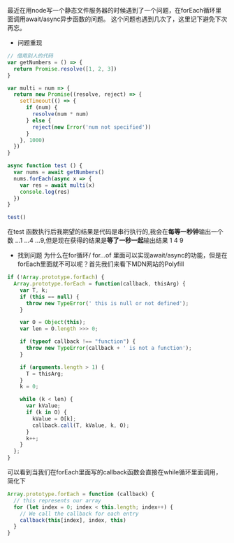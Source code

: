 最近在用node写一个静态文件服务器的时候遇到了一个问题，在forEach循环里面调用await/async异步函数的问题。 这个问题也遇到几次了，这里记下避免下次再忘。
- 问题重现
```js
// 借用别人的代码 
var getNumbers = () => {
  return Promise.resolve([1, 2, 3])
}

var multi = num => {
  return new Promise((resolve, reject) => {
    setTimeout(() => {
      if (num) {
        resolve(num * num)
      } else {
        reject(new Error('num not specified'))
      }
    }, 1000)
  })
}

async function test () {
  var nums = await getNumbers()
  nums.forEach(async x => {
    var res = await multi(x)
    console.log(res)
  })
}

test()
```
在test 函数执行后我期望的结果是代码是串行执行的,我会在**每等一秒钟**输出一个数 ...1 ...4 ...9,但是现在获得的结果是**等了一秒一起**输出结果 1 4 9 

- 找到问题
为什么在for循环/ for...of 里面可以实现await/async的功能，但是在forEach里面就不可以呢？首先我们来看下MDN网站的Polyfill
```js
if (!Array.prototype.forEach) {
  Array.prototype.forEach = function(callback, thisArg) {
    var T, k;
    if (this == null) {
      throw new TypeError(' this is null or not defined');
    }

    var O = Object(this);
    var len = O.length >>> 0;

    if (typeof callback !== "function") {
      throw new TypeError(callback + ' is not a function');
    }

    if (arguments.length > 1) {
      T = thisArg;
    }
    k = 0;

    while (k < len) {
      var kValue;
      if (k in O) {
        kValue = O[k];
        callback.call(T, kValue, k, O);
      }
      k++;
    }
  };
}
```
可以看到当我们在forEach里面写的callback函数会直接在while循环里面调用，简化下
```js
Array.prototype.forEach = function (callback) {
  // this represents our array
  for (let index = 0; index < this.length; index++) {
    // We call the callback for each entry
    callback(this[index], index, this)
  }
}
```
